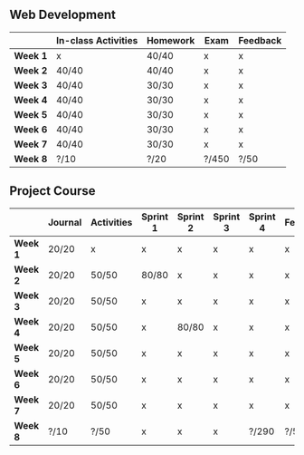 ## Web Development
|            | **In-class Activities** | **Homework** | **Exam** | **Feedback** |
| ---------- | ----------------------- | ------------ | -------- | ------------ |
| **Week 1** | x                       | 40/40           | x        | x            |
| **Week 2** |  40/40                      | 40/40           | x        | x            |
| **Week 3** | 40/40                      | 30/30           | x        | x            |
| **Week 4** | 40/40                      | 30/30           | x        | x            |
| **Week 5** | 40/40                      | 30/30           | x        | x            |
| **Week 6** | 40/40                      | 30/30           | x        | x            |
| **Week 7** | 40/40                      | 30/30           | x        | x            |
| **Week 8** | ?/10                      | ?/20           | ?/450      | ?/50           |


## Project Course

|          |Journal|Activities|Sprint 1|Sprint 2|Sprint 3|Sprint 4|Feedback|
|----------|-----------|--------------|------------|------------|------------|------------|------------|
|**Week 1**|20/20         |x             |x           |x           |x           |x           |x           |
|**Week 2**|20/20         |50/50            |80/80          |x           |x           |x           |x           |
|**Week 3**|20/20         |50/50            |x           |x           |x           |x           |x           |
|**Week 4**|20/20         |50/50            |x           |80/80          |x           |x           |x           |
|**Week 5**|20/20         |50/50            |x           |x           |x           |x           |x           |
|**Week 6**|20/20         |50/50            |x           |x           |x          |x           |x           |
|**Week 7**|20/20         |50/50            |x           |x           |x           |x           |x           |
|**Week 8**|?/10         |?/50            |x           |x           |x           |?/290         |?/50          |
